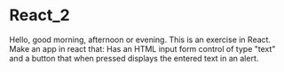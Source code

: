 # React_2
Hello, good morning, afternoon or evening. This is an exercise in React.
Make an app in react that:
    Has an HTML input form control of type "text" and a button that when pressed displays the entered text in an alert.
